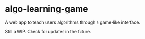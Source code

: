 # algo-learning-game

A web app to teach users algorithms through a game-like interface.

Still a WIP. Check for updates in the future.